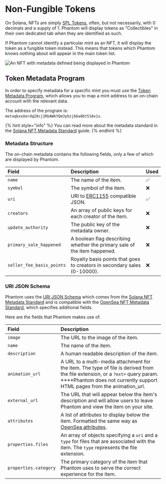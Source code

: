 # Non-Fungible Tokens

On Solana, NFTs are simply [SPL Tokens](https://spl.solana.com/token#example-create-a-non-fungible-token), often, but not necessarily, with 0 decimals and a supply of 1. Phantom will display tokens as "Collectibles" in their own dedicated tab when they are identified as such.

If Phantom cannot identify a particular mint as an NFT, it will display the token as a fungible token instead. This means that tokens which Phantom knows nothing about will appear in the main token list.

![An NFT with metadata defined being displayed in Phantom](../../.gitbook/assets/nft-detail-.png)

## Token Metadata Program

In order to specify metadata for a specific mint you must use the [Token Metadata Program](https://github.com/metaplex-foundation/metaplex/tree/master/rust/token-metadata/program), which allows you to map a mint address to an on-chain account with the relevant data.

The address of the program is: `metaqbxxUerdq28cj1RbAWkYQm3ybzjb6a8bt518x1s`. 

{% hint style="info" %}
You can read more about the metadata standard in the [Solana NFT Metadata Standard](https://docs.metaplex.com/nft-standard) guide.
{% endhint %}

### Metadata Structure

The on-chain metadata contains the following fields, only a few of which are displayed by Phantom.

| Field | Description | Used  |
| :--- | :--- | :--- |
| `name` | The name of the item. | ✅ |
| `symbol` | The symbol of the item.  | ❌ |
| `uri` | URI to [ERC1155](https://0xjac.github.io/EIPs/EIPS/eip-1155) compatible JSON. | ✅ |
| `creators` | An array of public keys for each creator of the item. | ❌ |
| `update_authority` | The public key of the metadata owner. | ❌ |
| `primary_sale_happened` | A boolean flag describing whether the primary sale of the item happened. | ❌ |
| `seller_fee_basis_points` | Royalty basis points that goes to creators in secondary sales \(0-10000\). | ❌ |

### URI JSON Schema

Phantom uses the [URI JSON Schema](https://docs.metaplex.com/nft-standard#uri-json-schema) which comes from the [Solana NFT Metadata Standard](https://docs.metaplex.com/nft-standard) and is compatible with the [OpenSea NFT Metadata Standard](https://docs.opensea.io/docs/metadata-standards#section-metadata-structure), which specifies additional fields.

Here are the fields that Phantom makes use of.

| Field | Description |
| :--- | :--- |
| `image` | The URL to the image of the item. |
| `name` | The name of the item. |
| `description` | A human readable description of the item. |
| `animation_url` | A URL to a multi-media attachment for the item. The type of file is derived from the file extension, or a `?ext=` query param.   ****Phantom does not currently support HTML pages from the animation\_url. |
| `external_url` | The URL that will appear below the item's description and will allow users to leave Phantom and view the item on your site. |
| `attributes` | A list of attributes to display below the item. Formatted the same way as [OpenSea attributes](https://docs.opensea.io/docs/metadata-standards#section-attributes). |
| `properties.files` | An array of objects specifying a `uri` and a `type` for files that are associated with the item. The `type` represents the file extension. |
| `properties.category` | The primary category of the item that Phantom uses to serve the correct experience for the item. |

  


